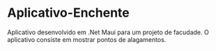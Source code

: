 # Aplicativo-Enchente
Aplicativo desenvolvido em .Net Maui para um projeto de facudade.
O aplicativo consiste em mostrar pontos de alagamentos.
